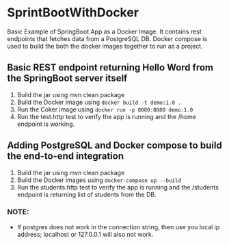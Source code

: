 # SprintBootWithDocker
Basic Example of SpringBoot App as a Docker Image. It contains rest endpoints that fetches data from a PostgreSQL DB.
Docker compose is used to build the both the docker images together to run as a project.

## Basic REST endpoint returning Hello Word from the SpringBoot server itself
1. Build the jar using mvn clean package
2. Build the Docker image using `docker build -t demo:1.0 .`
3. Run the Coker image using `docker run -p 8080:8080 demo:1.0`
4. Run the test.http test to verify the app is running and the /home endpoint is working.

## Adding PostgreSQL and Docker compose to build the end-to-end integration
1. Build the jar using mvn clean package
2. Build the Docker images using `docker-compose up --build`
3. Run the students.http test to verify the app is running and the /students endpoint is returning list of students from the DB.

### NOTE: 
* If postgres does not work in the connection string, then use you local ip address; localhost or 127.0.0.1 will also not work.